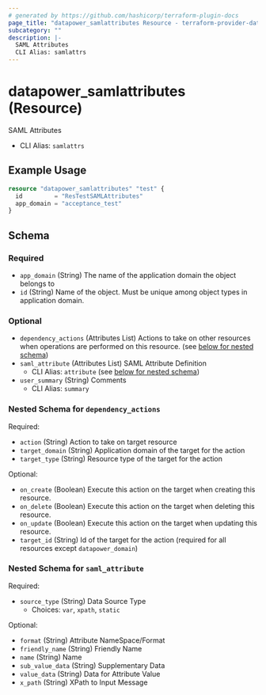 ```yaml
---
# generated by https://github.com/hashicorp/terraform-plugin-docs
page_title: "datapower_samlattributes Resource - terraform-provider-datapower"
subcategory: ""
description: |-
  SAML Attributes
  CLI Alias: samlattrs
---
```


# datapower_samlattributes (Resource)

SAML Attributes
  - CLI Alias: `samlattrs`

## Example Usage

```terraform
resource "datapower_samlattributes" "test" {
  id         = "ResTestSAMLAttributes"
  app_domain = "acceptance_test"
}
```

<!-- schema generated by tfplugindocs -->
## Schema

### Required

- `app_domain` (String) The name of the application domain the object belongs to
- `id` (String) Name of the object. Must be unique among object types in application domain.

### Optional

- `dependency_actions` (Attributes List) Actions to take on other resources when operations are performed on this resource. (see [below for nested schema](#nestedatt--dependency_actions))
- `saml_attribute` (Attributes List) SAML Attribute Definition
  - CLI Alias: `attribute` (see [below for nested schema](#nestedatt--saml_attribute))
- `user_summary` (String) Comments
  - CLI Alias: `summary`

<a id="nestedatt--dependency_actions"></a>
### Nested Schema for `dependency_actions`

Required:

- `action` (String) Action to take on target resource
- `target_domain` (String) Application domain of the target for the action
- `target_type` (String) Resource type of the target for the action

Optional:

- `on_create` (Boolean) Execute this action on the target when creating this resource.
- `on_delete` (Boolean) Execute this action on the target when deleting this resource.
- `on_update` (Boolean) Execute this action on the target when updating this resource.
- `target_id` (String) Id of the target for the action (required for all resources except `datapower_domain`)


<a id="nestedatt--saml_attribute"></a>
### Nested Schema for `saml_attribute`

Required:

- `source_type` (String) Data Source Type
  - Choices: `var`, `xpath`, `static`

Optional:

- `format` (String) Attribute NameSpace/Format
- `friendly_name` (String) Friendly Name
- `name` (String) Name
- `sub_value_data` (String) Supplementary Data
- `value_data` (String) Data for Attribute Value
- `x_path` (String) XPath to Input Message
